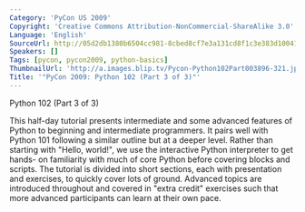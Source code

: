 ```yaml
---
Category: 'PyCon US 2009'
Copyright: 'Creative Commons Attribution-NonCommercial-ShareAlike 3.0'
Language: 'English'
SourceUrl: http://05d2db1380b6504cc981-8cbed8cf7e3a131cd8f1c3e383d10041.r93.cf2.rackcdn.com/pycon-us-2009/197_pycon-2009-python-102-part-3-of-3.mp4
Speakers: []
Tags: [pycon, pycon2009, python-basics]
ThumbnailUrl: 'http://a.images.blip.tv/Pycon-Python102Part003896-321.jpg'
Title: '"PyCon 2009: Python 102 (Part 3 of 3)"'
---
```

Python 102 (Part 3 of 3)

  
This half-day tutorial presents intermediate and some advanced features of
Python to beginning and intermediate programmers. It pairs well with Python
101 following a similar outline but at a deeper level. Rather than starting
with "Hello, world!", we use the interactive Python interpreter to get hands-
on familiarity with much of core Python before covering blocks and scripts.
The tutorial is divided into short sections, each with presentation and
exercises, to quickly cover lots of ground. Advanced topics are introduced
throughout and covered in "extra credit" exercises such that more advanced
participants can learn at their own pace.


